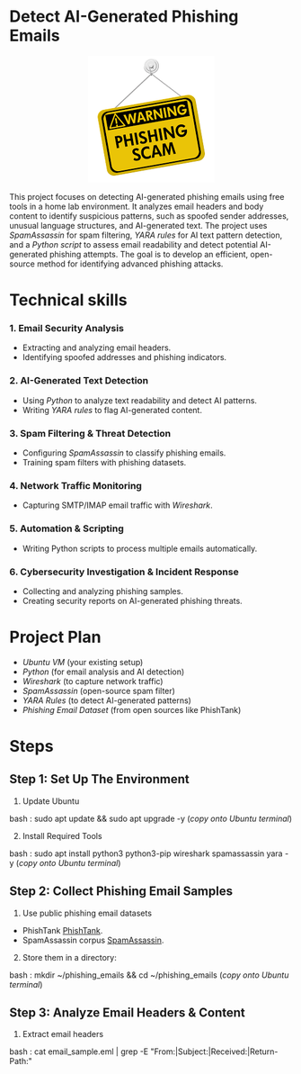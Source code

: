 # Detect AI-Generated Phishing Emails

<div align="center">
  <img src="https://github.com/30Gramz/AI-Generated-Phishing-Email-Detection/blob/386d8a733dcf532fd1868691532145813aadd2de/images%20(1).png">
</div>


This project focuses on detecting AI-generated phishing emails using free tools in a home lab environment. It analyzes email headers and body content to identify suspicious patterns, such as spoofed sender addresses, unusual language structures, and AI-generated text. The project uses *SpamAssassin* for spam filtering, *YARA rules* for AI text pattern detection, and a *Python script* to assess email readability and detect potential AI-generated phishing attempts. The goal is to develop an efficient, open-source method for identifying advanced phishing attacks.

# Technical skills

### 1. Email Security Analysis

 - Extracting and analyzing email headers.  
 - Identifying spoofed addresses and phishing indicators.


### 2. AI-Generated Text Detection

 - Using *Python* to analyze text readability and detect AI patterns.  
 - Writing *YARA rules* to flag AI-generated content.

### 3. Spam Filtering & Threat Detection

 - Configuring *SpamAssassin* to classify phishing emails.  
 - Training spam filters with phishing datasets.

### 4. Network Traffic Monitoring

 - Capturing SMTP/IMAP email traffic with *Wireshark*.

### 5. Automation & Scripting

 - Writing Python scripts to process multiple emails automatically.

### 6. Cybersecurity Investigation & Incident Response

 - Collecting and analyzing phishing samples.
 - Creating security reports on AI-generated phishing threats.  

# Project Plan

- *Ubuntu VM* (your existing setup)  
- *Python* (for email analysis and AI detection)  
- *Wireshark* (to capture network traffic)  
- *SpamAssassin* (open-source spam filter)  
- *YARA Rules* (to detect AI-generated patterns)  
- *Phishing Email Dataset* (from open sources like PhishTank)

# Steps

## Step 1: Set Up The Environment
1. Update Ubuntu

bash :
sudo apt update && sudo apt upgrade -y    (*copy onto Ubuntu terminal*)

2. Install Required Tools

 bash : 
 sudo apt install python3 python3-pip wireshark spamassassin yara -y   (*copy onto Ubuntu terminal*)

 ## Step 2: Collect Phishing Email Samples

1. Use public phishing email datasets
 - PhishTank <a href="https://www.phishtank.com/">PhishTank</a>.
 - SpamAssassin corpus <a href="https://spamassassin.apache.org/publiccorpus/">SpamAssassin</a>.

2. Store them in a directory:

 bash :
 mkdir ~/phishing_emails && cd ~/phishing_emails  (*copy onto Ubuntu terminal*)

 ## Step 3: Analyze Email Headers & Content

 1. Extract email headers

bash :
cat email_sample.eml | grep -E "From:|Subject:|Received:|Return-Path:"
 

  
